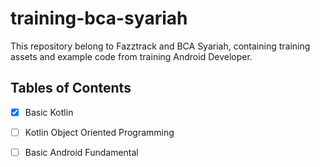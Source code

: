 # training-bca-syariah
This repository belong to Fazztrack and BCA Syariah, containing training assets and example code from training Android Developer.
## Tables of Contents
- [x] Basic Kotlin
- [ ] Kotlin Object Oriented Programming
- [ ] Basic Android Fundamental

